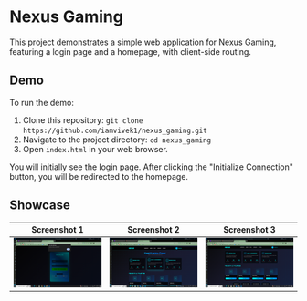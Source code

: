 # Nexus Gaming

This project demonstrates a simple web application for Nexus Gaming, featuring a login page and a homepage, with client-side routing.

## Demo

To run the demo:
1.  Clone this repository: `git clone https://github.com/iamvivek1/nexus_gaming.git`
2.  Navigate to the project directory: `cd nexus_gaming`
3.  Open `index.html` in your web browser.

You will initially see the login page. After clicking the "Initialize Connection" button, you will be redirected to the homepage.

## Showcase

| Screenshot 1 | Screenshot 2 | Screenshot 3 |
|--------------|--------------|--------------|
| <img src="screenshot/Screenshot _176.png" width="400"> | <img src="screenshot/Screenshot _177.png" width="400"> | <img src="screenshot/Screenshot_178.png" width="400"> |